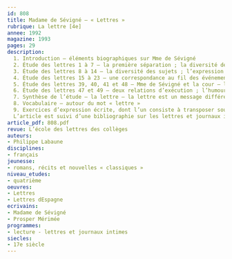 ```yaml
---
id: 808
title: Madame de Sévigné – « Lettres »
rubrique: La lettre [4e]
annee: 1992
magazine: 1993
pages: 29
description: 
  1. Introduction – éléments biographiques sur Mme de Sévigné
  2. Étude des lettres 1 à 7 – la première séparation ; la diversité des sujets abordés ; la diversité des tons
  3. Étude des lettres 8 à 14 – la diversité des sujets ; l’expression des sentiments liés à la séparation ; l’art de la narration
  4. Étude des lettres 15 à 23 – une correspondance au fil des événements ; la méditation sur la mort ; bilan des lettres à sa fille
  5. Étude des lettres 39, 40, 41 et 48 – Mme de Sévigné et la cour – l’historiette ; l’énigme et le burlesque ; la description de la cour à Versailles
  6. Étude des lettres 47 et 49 – deux relations d’exécution ; l’humour noir ; les deux empoisonneuses ; le carnaval et le carême
  7. Synthèse de l’étude – la lettre – la lettre est un message différé et univoque ; la lettre est un message où l’on parle de soi, de l’autre et du monde ; la lettre est un petit roman ; la lettre est un texte discontinu
  8. Vocabulaire – autour du mot « lettre »
  9. Exercices d’expression écrite, dont l’un consiste à transposer sous forme de lettre un récit tiré des « Lettres d’Espagne », de Mérimée.
  L’article est suivi d’une bibliographie sur les lettres et journaux intimes.
article_pdf: 808.pdf
revue: L’école des lettres des collèges
auteurs:
- Philippe Labaune
disciplines:
- français
jeunesse:
- romans, récits et nouvelles « classiques »
niveau_etudes:
- quatrième
oeuvres:
- Lettres
- Lettres dEspagne
ecrivains:
- Madame de Sévigné
- Prosper Mérimée
programmes:
- lecture - lettres et journaux intimes
siecles:
- 17e siècle
---
```

